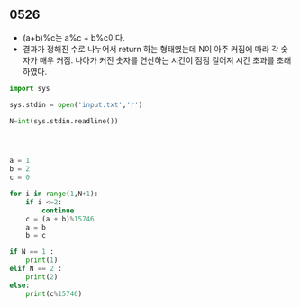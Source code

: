 ## 0526
- (a+b)%c는 a%c + b%c이다.
- 결과가 정해진 수로 나누어서 return 하는 형태였는데 N이 아주 커짐에 따라 각 숫자가 매우 커짐. 나아가 커진 숫자를 연산하는 시간이 점점 길어져 시간 초과를 초래하였다.


```python
import sys

sys.stdin = open('input.txt','r')

N=int(sys.stdin.readline())




a = 1
b = 2
c = 0

for i in range(1,N+1):
    if i <=2:
        continue
    c = (a + b)%15746
    a = b
    b = c

if N == 1 :
    print(1)
elif N == 2 :
    print(2)
else:
    print(c%15746)




```
